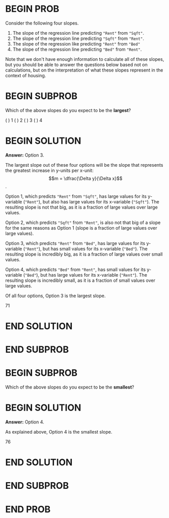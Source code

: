 # BEGIN PROB

Consider the following four slopes.

1. The slope of the regression line predicting `"Rent"` from `"Sqft"`. 
2. The slope of the regression line predicting `"Sqft"` from `"Rent"`. 
3. The slope of the regression like predicting `"Rent"` from `"Bed"`
4. The slope of the regression line predicting `"Bed"` from `"Rent"`.

Note that we don't have enough information to calculate all of these slopes, but you should be able to answer the questions below based not on calculations, but on the interpretation of what these slopes represent in the context of housing.

# BEGIN SUBPROB

Which of the above slopes do you expect to be the **largest**?

( ) 1
( ) 2
( ) 3
( ) 4

# BEGIN SOLUTION

**Answer:** Option 3. 

The largest slope out of these four options will be the slope that represents the greatest increase in y-units per x-unit: $$m = \dfrac{\Delta y}{\Delta x}$$.

Option 1, which predicts `"Rent"` from `"Sqft"`, has large values for its y-variable (`"Rent"`), but also has large values for its x-variable (`"Sqft"`). The resulting slope is not that big, as it is a fraction of large values over large values. 

Option 2, which predicts `"Sqft"` from `"Rent"`, is also not that big of a slope for the same reasons as Option 1 (slope is a fraction of large values over large values).

Option 3, which predicts `"Rent"` from `"Bed"`, has large values for its y-variable (`"Rent"`), but has small values for its x-variable (`"Bed"`). The resulting slope is incredibly big, as it is a fraction of large values over small values. 

Option 4, which predicts `"Bed"` from `"Rent"`, has small values for its y-variable (`"Bed"`), but has large values for its x-variable (`"Rent"`). The resulting slope is incredibly small, as it is a fraction of small values over large values. 

Of all four options, Option 3 is the largest slope.

<average>71</average>

# END SOLUTION

# END SUBPROB

# BEGIN SUBPROB

Which of the above slopes do you expect to be the **smallest**?

# BEGIN SOLUTION

**Answer:** Option 4. 

As explained above, Option 4 is the smallest slope.

<average>76</average>

# END SOLUTION

# END SUBPROB

# END PROB